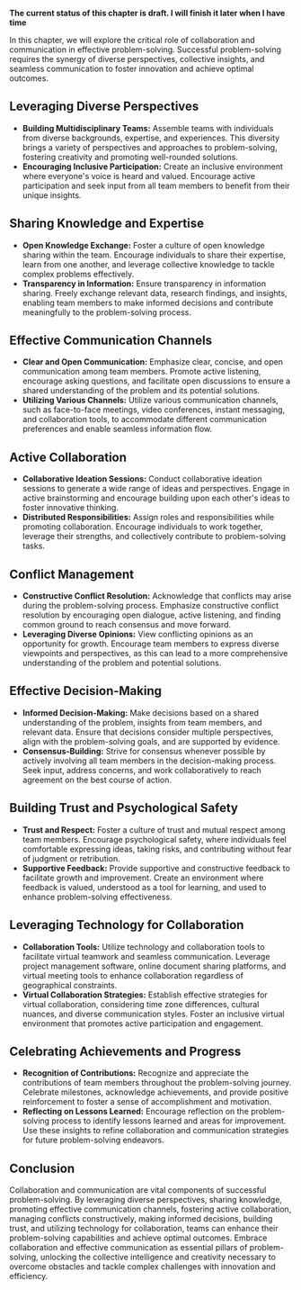 **The current status of this chapter is draft. I will finish it later when I have time**

In this chapter, we will explore the critical role of collaboration and communication in effective problem-solving. Successful problem-solving requires the synergy of diverse perspectives, collective insights, and seamless communication to foster innovation and achieve optimal outcomes.

Leveraging Diverse Perspectives
-------------------------------

* **Building Multidisciplinary Teams:** Assemble teams with individuals from diverse backgrounds, expertise, and experiences. This diversity brings a variety of perspectives and approaches to problem-solving, fostering creativity and promoting well-rounded solutions.
* **Encouraging Inclusive Participation:** Create an inclusive environment where everyone's voice is heard and valued. Encourage active participation and seek input from all team members to benefit from their unique insights.

Sharing Knowledge and Expertise
-------------------------------

* **Open Knowledge Exchange:** Foster a culture of open knowledge sharing within the team. Encourage individuals to share their expertise, learn from one another, and leverage collective knowledge to tackle complex problems effectively.
* **Transparency in Information:** Ensure transparency in information sharing. Freely exchange relevant data, research findings, and insights, enabling team members to make informed decisions and contribute meaningfully to the problem-solving process.

Effective Communication Channels
--------------------------------

* **Clear and Open Communication:** Emphasize clear, concise, and open communication among team members. Promote active listening, encourage asking questions, and facilitate open discussions to ensure a shared understanding of the problem and its potential solutions.
* **Utilizing Various Channels:** Utilize various communication channels, such as face-to-face meetings, video conferences, instant messaging, and collaboration tools, to accommodate different communication preferences and enable seamless information flow.

Active Collaboration
--------------------

* **Collaborative Ideation Sessions:** Conduct collaborative ideation sessions to generate a wide range of ideas and perspectives. Engage in active brainstorming and encourage building upon each other's ideas to foster innovative thinking.
* **Distributed Responsibilities:** Assign roles and responsibilities while promoting collaboration. Encourage individuals to work together, leverage their strengths, and collectively contribute to problem-solving tasks.

Conflict Management
-------------------

* **Constructive Conflict Resolution:** Acknowledge that conflicts may arise during the problem-solving process. Emphasize constructive conflict resolution by encouraging open dialogue, active listening, and finding common ground to reach consensus and move forward.
* **Leveraging Diverse Opinions:** View conflicting opinions as an opportunity for growth. Encourage team members to express diverse viewpoints and perspectives, as this can lead to a more comprehensive understanding of the problem and potential solutions.

Effective Decision-Making
-------------------------

* **Informed Decision-Making:** Make decisions based on a shared understanding of the problem, insights from team members, and relevant data. Ensure that decisions consider multiple perspectives, align with the problem-solving goals, and are supported by evidence.
* **Consensus-Building:** Strive for consensus whenever possible by actively involving all team members in the decision-making process. Seek input, address concerns, and work collaboratively to reach agreement on the best course of action.

Building Trust and Psychological Safety
---------------------------------------

* **Trust and Respect:** Foster a culture of trust and mutual respect among team members. Encourage psychological safety, where individuals feel comfortable expressing ideas, taking risks, and contributing without fear of judgment or retribution.
* **Supportive Feedback:** Provide supportive and constructive feedback to facilitate growth and improvement. Create an environment where feedback is valued, understood as a tool for learning, and used to enhance problem-solving effectiveness.

Leveraging Technology for Collaboration
---------------------------------------

* **Collaboration Tools:** Utilize technology and collaboration tools to facilitate virtual teamwork and seamless communication. Leverage project management software, online document sharing platforms, and virtual meeting tools to enhance collaboration regardless of geographical constraints.
* **Virtual Collaboration Strategies:** Establish effective strategies for virtual collaboration, considering time zone differences, cultural nuances, and diverse communication styles. Foster an inclusive virtual environment that promotes active participation and engagement.

Celebrating Achievements and Progress
-------------------------------------

* **Recognition of Contributions:** Recognize and appreciate the contributions of team members throughout the problem-solving journey. Celebrate milestones, acknowledge achievements, and provide positive reinforcement to foster a sense of accomplishment and motivation.
* **Reflecting on Lessons Learned:** Encourage reflection on the problem-solving process to identify lessons learned and areas for improvement. Use these insights to refine collaboration and communication strategies for future problem-solving endeavors.

Conclusion
----------

Collaboration and communication are vital components of successful problem-solving. By leveraging diverse perspectives, sharing knowledge, promoting effective communication channels, fostering active collaboration, managing conflicts constructively, making informed decisions, building trust, and utilizing technology for collaboration, teams can enhance their problem-solving capabilities and achieve optimal outcomes. Embrace collaboration and effective communication as essential pillars of problem-solving, unlocking the collective intelligence and creativity necessary to overcome obstacles and tackle complex challenges with innovation and efficiency.
